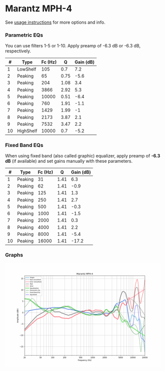 # Marantz MPH-4
See [usage instructions](https://github.com/jaakkopasanen/AutoEq#usage) for more options and info.

### Parametric EQs
You can use filters 1-5 or 1-10. Apply preamp of -6.3 dB or -6.3 dB, respectively.

|   # | Type      |   Fc (Hz) |    Q |   Gain (dB) |
|-----|-----------|-----------|------|-------------|
|   1 | LowShelf  |       105 | 0.7  |         7.2 |
|   2 | Peaking   |        65 | 0.75 |        -5.6 |
|   3 | Peaking   |       204 | 1.08 |         3.4 |
|   4 | Peaking   |      3866 | 2.92 |         5.3 |
|   5 | Peaking   |     10000 | 0.51 |        -6.4 |
|   6 | Peaking   |       760 | 1.91 |        -1.1 |
|   7 | Peaking   |      1429 | 1.99 |        -1   |
|   8 | Peaking   |      2173 | 3.87 |         2.1 |
|   9 | Peaking   |      7532 | 3.47 |         2.2 |
|  10 | HighShelf |     10000 | 0.7  |        -5.2 |

### Fixed Band EQs
When using fixed band (also called graphic) equalizer, apply preamp of **-6.3 dB** (if available) and set gains manually with these parameters.

|   # | Type    |   Fc (Hz) |    Q |   Gain (dB) |
|-----|---------|-----------|------|-------------|
|   1 | Peaking |        31 | 1.41 |         6.3 |
|   2 | Peaking |        62 | 1.41 |        -0.9 |
|   3 | Peaking |       125 | 1.41 |         1.3 |
|   4 | Peaking |       250 | 1.41 |         2.7 |
|   5 | Peaking |       500 | 1.41 |        -0.3 |
|   6 | Peaking |      1000 | 1.41 |        -1.5 |
|   7 | Peaking |      2000 | 1.41 |         0.3 |
|   8 | Peaking |      4000 | 1.41 |         2.2 |
|   9 | Peaking |      8000 | 1.41 |        -5.4 |
|  10 | Peaking |     16000 | 1.41 |       -17.2 |

### Graphs
![](./Marantz%20MPH-4.png)
